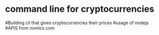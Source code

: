 # command line for cryptocurrencies

#Building cli that gives cryptocurrencies their prices
#usage of nodejs
#APIS from nomics.com
